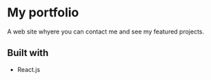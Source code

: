 # My portfolio

A web site whyere you can contact me and see my featured projects.

## Built with

- React.js
